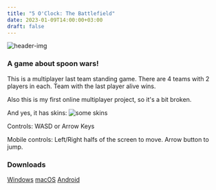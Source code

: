 ```yaml
---
title: "5 O'Clock: The Battlefield"
date: 2023-01-09T14:00:00+03:00
draft: false
---
```


![header-img](/images/5oclock/icon128.png)

### A game about spoon wars!

This is a multiplayer last team standing game. There are 4 teams with 2 players in each. Team with the last player alive wins.

Also this is my first online multiplayer project, so it's a bit broken.

And yes, it has skins: ![some skins](/images/5oclock/skins.png)

Controls:
WASD or Arrow Keys

Mobile controls:
Left/Right halfs of the screen to move. Arrow button to jump.

### Downloads
[Windows](https://storage.googleapis.com/sage-momentum-140108.appspot.com/5oclock/5oclock.exe)
[macOS](https://storage.googleapis.com/sage-momentum-140108.appspot.com/5oclock/5oclock.zip)
[Android](https://storage.googleapis.com/sage-momentum-140108.appspot.com/5oclock/5oclock.apk)